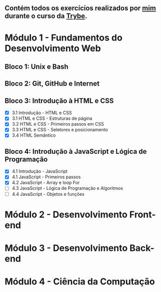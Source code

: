 ## Contém todos os exercícios realizados por [mim](https://www.linkedin.com/in/mariagabrielagalindo/) durante o curso da [Trybe](https://www.betrybe.com/).

# Módulo 1 - Fundamentos do Desenvolvimento Web

## Bloco 1: Unix e Bash 

## Bloco 2: Git, GitHub e Internet

## Bloco 3: Introdução à HTML e CSS
- [X] 3.1 Introdução - HTML e CSS
- [x] 3.1 HTML e CSS - Estruturas de página
- [x] 3.2 HTML e CSS - Primeiros passos em CSS
- [x] 3.3 HTML e CSS - Seletores e posicionamento
- [x] 3.4 HTML Semântico

## Bloco 4: Introdução à JavaScript e Lógica de Programação
- [x] 4.1 Introdução - JavaScript
- [x] 4.1 JavaScript - Primeiros passos
- [x] 4.2 JavaScript - Array e loop For
- [ ] 4.3 JavaScript - Lógica de Programação e Algoritmos
- [ ] 4.4 JavaScript - Objetos e funções

# Módulo 2 - Desenvolvimento Front-end

# Módulo 3 - Desenvolvimento Back-end

# Módulo 4 - Ciência da Computação

